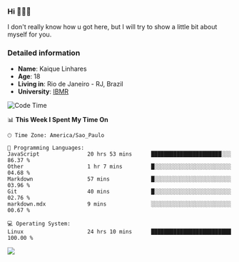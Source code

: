 ### Hi 🙋🏽‍♂️

I don't really know how u got here, but I will try to show a little bit about myself for you.

### Detailed information

* **Name**: Kaique Linhares
* **Age**: 18
* **Living in**: Rio  de Janeiro - RJ, Brazil
* **University**: [IBMR](https://www.ibmr.br/)

<!--START_SECTION:waka-->
![Code Time](http://img.shields.io/badge/Code%20Time-606%20hrs%206%20mins-blue)

📊 **This Week I Spent My Time On** 

```text
🕑︎ Time Zone: America/Sao_Paulo

💬 Programming Languages: 
JavaScript               20 hrs 53 mins      ██████████████████████░░░   86.37 % 
Other                    1 hr 7 mins         █░░░░░░░░░░░░░░░░░░░░░░░░   04.68 % 
Markdown                 57 mins             █░░░░░░░░░░░░░░░░░░░░░░░░   03.96 % 
Git                      40 mins             █░░░░░░░░░░░░░░░░░░░░░░░░   02.76 % 
markdown.mdx             9 mins              ░░░░░░░░░░░░░░░░░░░░░░░░░   00.67 % 

💻 Operating System: 
Linux                    24 hrs 10 mins      █████████████████████████   100.00 % 
```


<!--END_SECTION:waka-->

<a href="https://www.linkedin.com/in/kaique-linhares-25a840208/"  target="_blank"><img src="https://img.shields.io/badge/-LinkedIn-%230077B5?style=for-the-badge&logo=linkedin&logoColor=white" target="_blank"></a>
